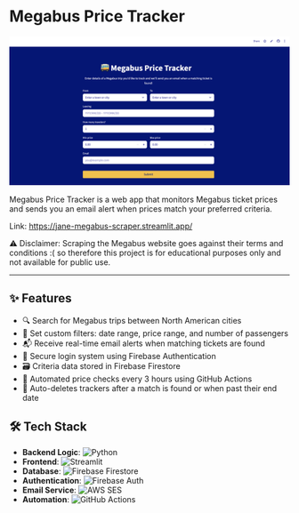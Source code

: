 # Megabus Price Tracker

<p align="center">
    <img src="assets/app-screenshot3.png" alt="App Screenshot" />
  </div>
</p>

Megabus Price Tracker is a web app that monitors Megabus ticket prices and sends you an email alert when prices match your preferred criteria. 

Link: https://jane-megabus-scraper.streamlit.app/

⚠️ Disclaimer: Scraping the Megabus website goes against their terms and conditions :( so therefore this project is for educational purposes only and not available for public use.

---

## ✨ Features

- 🔍 Search for Megabus trips between North American cities  
- 🎯 Set custom filters: date range, price range, and number of passengers  
- 📬 Receive real-time email alerts when matching tickets are found  
- 🔐 Secure login system using Firebase Authentication  
- 🗃️ Criteria data stored in Firebase Firestore  
- 🚀 Automated price checks every 3 hours using GitHub Actions  
- 🧹 Auto-deletes trackers after a match is found or when past their end date

## 🛠 Tech Stack

- **Backend Logic**: ![Python](https://img.shields.io/badge/python-3670A0?style=for-the-badge&logo=python&logoColor=ffdd54)
- **Frontend**: ![Streamlit](https://img.shields.io/badge/Streamlit-%23FE4B4B.svg?style=for-the-badge&logo=streamlit&logoColor=white) 
- **Database**: ![Firebase Firestore](https://img.shields.io/badge/firebase-a08021?style=for-the-badge&logo=firebase&logoColor=ffcd34)
- **Authentication**: ![Firebase Auth](https://img.shields.io/badge/firebase-%23039BE5.svg?style=for-the-badge&logo=firebase)
- **Email Service**: ![AWS SES](https://img.shields.io/badge/AWS-%23FF9900.svg?style=for-the-badge&logo=amazon-aws&logoColor=white)
- **Automation**: ![GitHub Actions](https://img.shields.io/badge/github%20actions-%232671E5.svg?style=for-the-badge&logo=githubactions&logoColor=white)  



